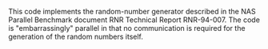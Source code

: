 This code implements the random-number generator described in the NAS Parallel Benchmark document RNR Technical Report RNR-94-007.
The code is "embarrassingly" parallel in that no communication is required for the generation of the random numbers itself. 
